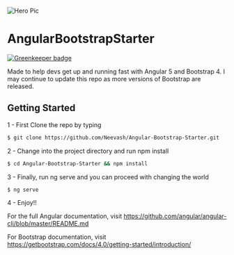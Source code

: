 ![Hero Pic ](https://github.com/Neevash/Angular-Bootstrap-Starter/blob/master/screenshots/Capture.JPG)

# AngularBootstrapStarter

[![Greenkeeper badge](https://badges.greenkeeper.io/iamchriswick/UltraMewnDark.svg)](https://greenkeeper.io/)

Made to help devs get up and running fast with Angular 5 and Bootstrap 4. 
I may continue to update this repo as more versions of Bootstrap are released.

## Getting Started 
1 - First Clone the repo by typing 
```sh 
$ git clone https://github.com/Neevash/Angular-Bootstrap-Starter.git
``` 

 2 -  Change into the project directory and run npm install
```sh
$ cd Angular-Bootstrap-Starter && npm install 
```

 3 - Finally, run ng serve and you can proceed with changing the world 
```sh
$ ng serve 
```

4 - Enjoy!! 

 For the full Angular documentation, visit https://github.com/angular/angular-cli/blob/master/README.md

 For Bootstrap documentation, visit https://getbootstrap.com/docs/4.0/getting-started/introduction/
